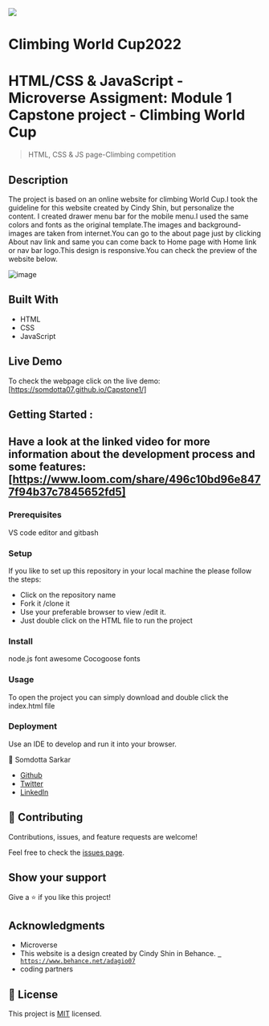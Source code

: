 

![](https://img.shields.io/badge/Microverse-blueviolet)


# Climbing World Cup2022
 # HTML/CSS & JavaScript - Microverse Assigment: Module 1 Capstone project - Climbing World Cup

>HTML, CSS &amp; JS page-Climbing competition
## Description
The project is based on an online website for climbing World Cup.I took the guideline for this website created by Cindy Shin, but personalize the content. I created drawer menu bar for the mobile menu.I used the same colors and fonts as the original template.The images and background-images are taken from internet.You can go to the about page just by clicking About nav link and same you can come back to Home page with Home link or nav bar logo.This design is responsive.You can check the preview of the website below.

![image](https://user-images.githubusercontent.com/84907743/137329161-549b14c5-564f-43a9-996a-e1ef883df8c9.png)
## Built With

- HTML 
- CSS
- JavaScript

## Live Demo
To check the webpage click on the live demo: 
[https://somdotta07.github.io/Capstone1/]

## Getting Started :
Have a look at the linked video for more information about the development process and some features:
[https://www.loom.com/share/496c10bd96e8477f94b37c7845652fd5]
- 

### Prerequisites
VS code editor and gitbash 

### Setup
 If you like to set up this repository in your local machine the please follow the steps:
 - Click on the repository name 
 - Fork it /clone it 
 - Use your preferable browser to view /edit it.
 - Just double click on the HTML file to run the project

### Install
   node.js
   font awesome
   Cocogoose fonts 

### Usage
To open the project you can simply download and double click the index.html file

### Deployment
Use an IDE to develop and run it into your browser.

👤 Somdotta Sarkar

- [Github](https://github.com/Somdotta07)
- [Twitter](https://github.com/Somdotta07)
- [LinkedIn](www.linkedin.com/in/somdottasarkar)



## 🤝 Contributing

Contributions, issues, and feature requests are welcome!

Feel free to check the [issues page](../../issues/).

## Show your support

Give a ⭐️ if you like this project!

## Acknowledgments
- Microverse
- This website is a design created by Cindy Shin in Behance.
[` https://www.behance.net/adagio07`](https://www.behance.net/adagio07)
- coding partners


## 📝 License

This project is [MIT](./MIT.md) licensed.
